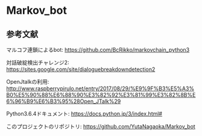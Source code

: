 # Markov_bot

## 参考文献

マルコフ連鎖によるbot: https://github.com/BcRikko/markovchain_python3

対話破綻検出チャレンジ2: https://sites.google.com/site/dialoguebreakdowndetection2

OpenJtalkの利用: http://www.raspberrypirulo.net/entry/2017/08/29/%E9%9F%B3%E5%A3%B0%E5%90%88%E6%88%90%E3%82%92%E3%81%99%E3%82%8B%E6%96%B9%E6%B3%95%28Open_JTalk%29

Python3.6.4ドキュメント: https://docs.python.jp/3/index.html#

このプロジェクトのリポジトリ: https://github.com/YutaNagaoka/Markov_bot
